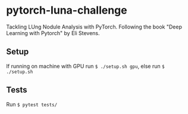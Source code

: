 # pytorch-luna-challenge

Tackling LUng Nodule Analysis with PyTorch. Following the book 
"Deep Learning with Pytorch" by Eli Stevens.

## Setup

If running on machine with GPU run `$ ./setup.sh gpu`, else run `$ ./setup.sh`

## Tests

Run `$ pytest tests/`


